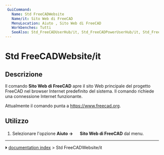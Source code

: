 ```yaml
---
 GuiCommand:
   Name: Std FreeCADWebsite
   Name/it: Sito Web di FreeCAD
   MenuLocation: Aiuto , Sito Web di FreeCAD
‎   Workbenches: Tutti
   SeeAlso: Std_FreeCADUserHub/it, Std_FreeCADPowerUserHub/it, Std_FreeCADForum/it, Std_FreeCADFAQ/it
---
```


# Std FreeCADWebsite/it



## Descrizione

Il comando **Sito Web di FreeCAD** apre il sito Web principale del progetto FreeCAD nel browser Internet predefinito del sistema. Il comando richiede una connessione Internet funzionante.

Attualmente il comando punta a [<https://www.freecad.org>](https://www.freecad.org/).



## Utilizzo

1.  Selezionare l\'opzione **Aiuto → <img src="images/Std_FreeCADWebsite.svg" width=16px> Sito Web di FreeCAD** dal menu.



---
⏵ [documentation index](../README.md) > Std FreeCADWebsite/it
